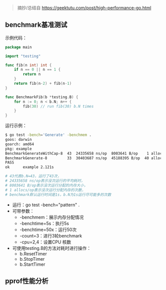 > 摘抄/总结自 https://geektutu.com/post/high-performance-go.html

## benchmark基准测试

示例代码：

```go
package main

import "testing"

func fib(n int) int {
	if n == 0 || n == 1 {
		return n
	}
	return fib(n-2) + fib(n-1)
}

func BenchmarkFib(b *testing.B) {
	for n := 0; n < b.N; n++ {
		fib(30) // run fib(30) b.N times
	}
}
```



运行示例：

```sh
$ go test -bench='Generate' -benchmem .
goos: darwin
goarch: amd64
pkg: example
BenchmarkGenerateWithCap-8  43  24335658 ns/op  8003641 B/op    1 allocs/op
BenchmarkGenerate-8         33  30403687 ns/op  45188395 B/op  40 allocs/op
PASS
ok      example 2.121s

# 43代表b.N=43，运行了43次，
# 24335658 ns/op表示没次运行的平均耗时，
# 8003641 B/op表示没次运行分配的内存大小，
# 1 allocs/op表示没次运行分配内存的次数，
# benchmark默认运行时间是1s，b.N为1s运行尽可能多的次数
```



- 运行：go test -bench="pattern" .
- 可带参数：
   - -benchmem：展示内存分配情况
   - -benchtime=5s：执行5s
   - -benchtime=50x：运行50次
   - -count=3：进行3轮benchmark
   - -cpu=2,4：设置CPU 核数
- 可使用testing.B的方法对耗时进行操作：
   - b.ResetTimer
   - b.StopTimer
   - b.StartTimer



## pprof性能分析



















